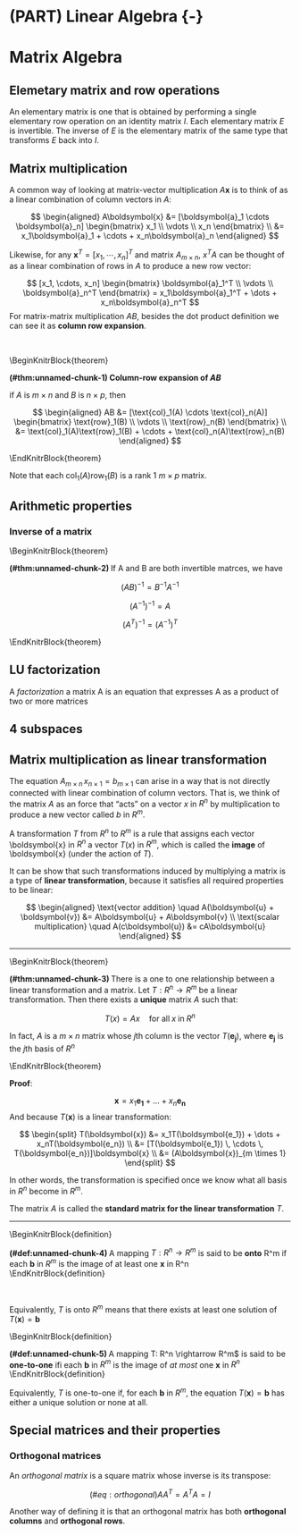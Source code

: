 
# (PART) Linear Algebra {-}


# Matrix Algebra  



## Elemetary matrix and row operations  
An elementary matrix is one that is obtained by performing a single elementary row
operation on an identity matrix $I$. Each elementary matrix $E$ is invertible. The inverse of $E$ is the elementary matrix of the same type that transforms $E$ back into $I$.


## Matrix multiplication

A common way of looking at matrix-vector multiplication $A\boldsymbol{x}$ is to think of as a linear combination of column vectors in $A$:  

$$
\begin{aligned}
A\boldsymbol{x} &= [\boldsymbol{a}_1 \cdots \boldsymbol{a}_n] 
\begin{bmatrix}
x_1 \\
\vdots \\
x_n
\end{bmatrix} \\
&= x_1\boldsymbol{a}_1 + \cdots + x_n\boldsymbol{a}_n
\end{aligned}
$$


Likewise, for any $\boldsymbol{x}^{T} = [x_1, \cdots, x_n]^T$ and matrix $A_{m \times n}$, $x^{T}A$ can be thought of as a linear combination of rows in $A$ to produce a new row vector: 

$$
[x_1, \cdots, x_n] 
\begin{bmatrix}
\boldsymbol{a}_1^T \\
\vdots  \\
\boldsymbol{a}_n^T
\end{bmatrix} 
= x_1\boldsymbol{a}_1^T + \dots + x_n\boldsymbol{a}_n^T
$$
For matrix-matrix multiplication $AB$, besides the dot product definition we can see it as **column row expansion**.  

<br>

\BeginKnitrBlock{theorem}<div class="theorem"><span class="theorem" id="thm:unnamed-chunk-1"><strong>(\#thm:unnamed-chunk-1) </strong></span>**Column-row expansion of $AB$**

if $A$ is $m \times n$ and $B$ is $n \times p$, then 

$$
\begin{aligned}
AB &= [\text{col}_1(A) \cdots \text{col}_n(A)] 
\begin{bmatrix}
\text{row}_1(B) \\
\vdots \\ 
\text{row}_n(B)
\end{bmatrix} \\ 
&= \text{col}_1(A)\text{row}_1(B) + \cdots +  \text{col}_n(A)\text{row}_n(B)
\end{aligned}
$$</div>\EndKnitrBlock{theorem}


Note that each $\text{col}_1(A)\text{row}_1(B)$ is a rank 1 $m \times p$ matrix. 




## Arithmetic properties   

### Inverse of a matrix

\BeginKnitrBlock{theorem}<div class="theorem"><span class="theorem" id="thm:unnamed-chunk-2"><strong>(\#thm:unnamed-chunk-2) </strong></span>If A and B are both invertible matrces, we have

$$
(AB)^{-1} = B^{-1}A^{-1}
$$

$$
(A^{-1})^{-1} = A  
$$
  

$$
(A^T)^{-1} = (A^{-1})^T
$$</div>\EndKnitrBlock{theorem}



## LU factorization 

A *factorization* a matrix A is an equation that expresses A as a product of two or more
matrices  

## 4 subspaces


## Matrix multiplication as linear transformation

The equation $A_{m \times n} \, x _{ n \times 1} = b_{m \times 1}$ can arise in a way that is not directly connected with linear combination of column vectors. That is,  we think of the matrix $A$ as an force that “acts” on a vector $x$ in $R^n$ by multiplication to produce a new vector called $b$ in $R^m$.  

A transformation $T$ from $R^n$ to $R^m$ is a rule that assigns each vector \boldsymbol{x} in $R^n$ a vector $T(x)$ in $R^m$, which is called the **image** of \boldsymbol{x} (under the action of $T$). 

It can be show that such transformations induced by multiplying a matrix is a type of **linear transformation**, because it satisfies all required properties to be linear:  

$$
\begin{aligned}
\text{vector addition} \quad A(\boldsymbol{u} + \boldsymbol{v}) &= A\boldsymbol{u} + A\boldsymbol{v}  \\ 
\text{scalar multiplication} \quad A(c\boldsymbol{u}) &= cA\boldsymbol{u}
\end{aligned}
$$
<hr>

\BeginKnitrBlock{theorem}<div class="theorem"><span class="theorem" id="thm:unnamed-chunk-3"><strong>(\#thm:unnamed-chunk-3) </strong></span>There is a one to one relationship between a linear transformation and a matrix. Let $T: R^n \rightarrow R^m$ be a linear transformation. Then there exists a **unique** matrix $A$ such that:  
  
$$
T(x) = Ax \quad \text{for all} \; x \; \text{in} \; R^n  
$$
  
In fact, $A$ is a $m \times n$ matrix whose $j$th column is the vector $T(\boldsymbol{e_j})$, where $\boldsymbol{e_j}$ is the $j$th basis of $R^n$ </div>\EndKnitrBlock{theorem}

**Proof**: 

$$
\boldsymbol{x} = x_1\boldsymbol{e_1} + \dots + x_n{\boldsymbol{e_n}}
$$
And because $T(\boldsymbol{x})$ is a linear transformation: 

$$
\begin{split}
T(\boldsymbol{x}) &= x_1T(\boldsymbol{e_1}) + \dots + x_nT(\boldsymbol{e_n}) \\
&= [T(\boldsymbol{e_1}) \, \cdots \, T(\boldsymbol{e_n})]\boldsymbol{x} \\
&= (A\boldsymbol{x})_{m \times 1}
\end{split}
$$

In other words, the transformation is specified once we know what all basis in $R^n$ become in $R^m$.

The matrix $A$ is called the **standard matrix for the linear transformation** $T$.  

<hr>


\BeginKnitrBlock{definition}<div class="definition"><span class="definition" id="def:unnamed-chunk-4"><strong>(\#def:unnamed-chunk-4) </strong></span>A mapping $T: R^n \rightarrow R^m$ is said to be **onto** R^m if each $\boldsymbol{b}$ in $R^m$ is the image of at least one $\boldsymbol{x}$ in R^n</div>\EndKnitrBlock{definition}

<br>

Equivalently, $T$ is onto $R^m$ means that there exists at least one solution of $T(\boldsymbol{x}) = \boldsymbol{b}$

\BeginKnitrBlock{definition}<div class="definition"><span class="definition" id="def:unnamed-chunk-5"><strong>(\#def:unnamed-chunk-5) </strong></span>A mapping T: R^n \rightarrow R^m$ is said to be **one-to-one** ifi each $\boldsymbol{b}$ in $R^m$ is the image of *at most* one $\boldsymbol{x}$ in $R^n$</div>\EndKnitrBlock{definition}
<br>

Equivalently, $T$ is one-to-one if, for each $\boldsymbol{b}$ in $R^m$, the equation $T(\boldsymbol{x}) = \boldsymbol{b}$ has either a unique solution or none at all.

## Special matrices and their properties 

### Orthogonal matrices  

An *orthogonal matrix* is a square matrix whose inverse is its transpose:  

$$
(\#eq:orthogonal)
AA^T = A^TA = I
$$

Another way of defining it is that an orthogonal matrix has both **orthogonal columns** and **orthogonal rows**.
